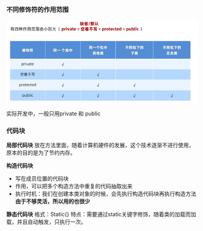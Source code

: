 ### 不同修饰符的作用范围
![alt text](./img/image-15.png)

实际开发中，一般只用private 和 public

### 代码块

**局部代码块**
放在方法里面，随着计算机硬件的发展，这个技术逐渐不进行使用，原本的目的是为了节约内存。

**构造代码块**
- 写在成员位置的代码块
- 作用，可以把多个构造方法中重复的代码抽取出来
- 执行时机：我们在创建本类对象的时候，会先执行构造代码块再执行构造方法
**由于不够灵活，所以用的也很少**

**静态代码块**
格式：Static{}
特点：需要通过static关键字修饰，随着类的加载而加载，并且自动触发，只执行一次。